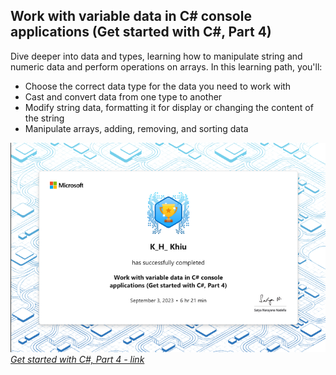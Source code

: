 ## Work with variable data in C# console applications (Get started with C#, Part 4)

Dive deeper into data and types, learning how to manipulate string and numeric data and perform operations on arrays. In this learning path, you'll:

- Choose the correct data type for the data you need to work with
- Cast and convert data from one type to another
- Modify string data, formatting it for display or changing the content of the string
- Manipulate arrays, adding, removing, and sorting data

![Work with variable data in C# console applications (Get started with C#, Part 4)](https://github.com/khkhiu/MOOC/blob/main/Foundational_C%23_with_Microsoft/Part_4/certificate.png)<br>
<em>[Get started with C#, Part 4 - link](https://learn.microsoft.com/en-us/training/achievements/learn.wwl.get-started-c-sharp-part-4.trophy?username=KHKhiu-1199&sharingId=A088EB06019DA232)</em>
